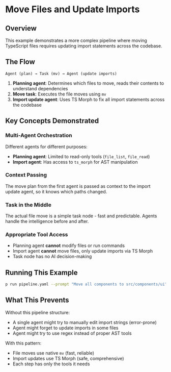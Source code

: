 # Move Files and Update Imports

## Overview

This example demonstrates a more complex pipeline where moving TypeScript files requires updating import statements across the codebase.

## The Flow

```
Agent (plan) → Task (mv) → Agent (update imports)
```

1. **Planning agent**: Determines which files to move, reads their contents to understand dependencies
2. **Move task**: Executes the file moves using `mv` 
3. **Import update agent**: Uses TS Morph to fix all import statements across the codebase

## Key Concepts Demonstrated

### Multi-Agent Orchestration

Different agents for different purposes:
- **Planning agent**: Limited to read-only tools (`file_list`, `file_read`)
- **Import agent**: Has access to `ts_morph` for AST manipulation

### Context Passing

The move plan from the first agent is passed as context to the import update agent, so it knows which paths changed.

### Task in the Middle

The actual file move is a simple task node - fast and predictable. Agents handle the intelligence before and after.

### Appropriate Tool Access

- Planning agent **cannot** modify files or run commands
- Import agent **cannot** move files, only update imports via TS Morph
- Task node has no AI decision-making

## Running This Example

```bash
p run pipeline.yaml --prompt "Move all components to src/components/ui"
```

## What This Prevents

Without this pipeline structure:
- A single agent might try to manually edit import strings (error-prone)
- Agent might forget to update imports in some files
- Agent might try to use regex instead of proper AST tools

With this pattern:
- File moves use native `mv` (fast, reliable)
- Import updates use TS Morph (safe, comprehensive)
- Each step has only the tools it needs
